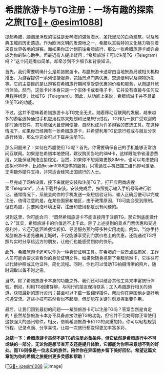# 希腊旅游卡与TG注册：一场有趣的探索之旅[[TG💪+ @esim1088](https://t.me/s/esim1088)]

提起希腊，脑海里浮现的往往是爱琴海的湛蓝海水、圣托里尼的白色建筑，以及雅典卫城的历史遗迹。作为欧洲文明的发源地之一，希腊以其独特的文化魅力吸引着来自世界各地的游客。而如果你正计划前往希腊旅行，那么一张希腊旅游卡或许会成为你的贴心助手。但最近有人提出疑问：“希腊旅游卡可以注册TG（Telegram）吗？”这个问题看似简单，却牵涉到不少细节和背景知识。

首先，我们需要明确什么是希腊旅游卡。希腊旅游卡通常由当地旅游局或相关机构推出，为游客提供一系列便捷服务，包括景点门票优惠、交通便利以及购物折扣等。它的主要目的是让游客在希腊旅行期间享受更优惠的价格和服务，从而提升旅行体验。然而，这张卡片本身只是一个实体卡或者电子卡，它并没有直接与任何应用程序绑定，比如TG（Telegram）。因此，从功能上来说，希腊旅游卡并不具备注册TG的功能。

不过，这并不意味着希腊旅游卡与TG完全无关。随着移动互联网的发展，越来越多的游客选择通过手机应用程序来规划和记录旅行过程。TG作为一款广受欢迎的即时通讯软件，其功能强大且使用便捷，自然也成为许多游客的首选工具。在这种情况下，如果你已经拥有一张希腊旅游卡，并希望利用TG记录行程或与朋友分享旅行体验，那么你完全可以下载并注册TG。

那么问题来了：如何在希腊使用TG呢？首先，你需要确保自己的手机能够正常访问互联网。如果是在希腊本地使用，建议购买当地的SIM卡，这样既能节省漫游费用，又能保证网络连接稳定。当然，如果你不想频繁更换SIM卡，也可以考虑使用虚拟eSIM卡，比如@esim1088提供的服务。只需通过手机扫描二维码即可激活，无需额外硬件支持，非常适合经常出国旅行的人士。

一旦完成了网络设置，接下来就是安装和注册TG了。打开应用商店搜索“Telegram”，点击下载并安装。安装完成后，按照提示输入手机号码进行验证。通常情况下，系统会向你的手机发送一条短信验证码，输入正确后便可以完成注册。值得注意的是，在某些国家和地区，由于政策原因，TG可能会受到限制。但在希腊，只要网络环境正常，注册和使用都是没有问题的。

说到这里，你可能会问：“既然希腊旅游卡不能直接用于注册TG，那它到底能做什么？”其实，希腊旅游卡的价值远不止于此。除了上述提到的景点门票优惠和交通便利外，它还可能涵盖餐饮折扣、导游服务预约等多种实用功能。例如，当你手持希腊旅游卡游览雅典卫城时，不仅能够享受到门票价格上的优惠，还能通过TG将照片实时分享给远方的朋友，让他们也能感受到你的快乐。

此外，希腊旅游卡还可以作为一种身份证明工具。在希腊的一些景点或商家，工作人员可能会要求查看你的身份证明文件。如果你随身携带了希腊旅游卡，它往往可以代替护照或其他证件，简化流程。同时，你也可以借助TG拍摄清晰的照片，随时调取以备不时之需。

当然，除了希腊旅游卡本身的功能之外，我们还可以结合其他工具来丰富旅行体验。例如，利用TG创建群聊，与同行的朋友保持联系；加入希腊旅行相关的频道，获取最新的旅行资讯；甚至可以下载一些翻译插件，帮助你在异国他乡更好地沟通交流。这些小技巧虽然看似不起眼，但却能在关键时刻发挥重要作用。

最后，让我们回到最初的问题——希腊旅游卡可以注册TG吗？答案当然是肯定的！虽然希腊旅游卡本身不具备直接注册TG的功能，但它并不会妨碍你正常使用这款强大的通讯软件。相反，借助希腊旅游卡和TG的双重加持，你可以轻松规划行程、记录点滴、分享喜悦，让每一次旅行都变得更加丰富多彩。

**总结一下：希腊旅游卡虽然不是TG的注册必备条件，但它依然是希腊旅行中不可或缺的一部分。无论你是想节省开支还是提升体验，它都能为你带来意想不到的好处。而TG则像是一位忠实的旅伴，陪伴你在异国他乡留下美好回忆。希望这篇文章能为你的希腊之旅提供更多灵感和帮助！**

[[TG💪+ @esim1088](https://t.me/s/esim1088) ![Image](https://i.postimg.cc/4NQfJmqS/Snipaste-2025-05-13-00-14-12.png)]